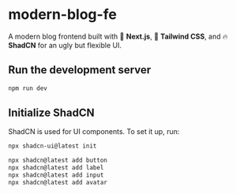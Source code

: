 # modern-blog-fe
A modern blog frontend built with 🚀 **Next.js**, 🎨 **Tailwind CSS**, and 🔥 **ShadCN** for an ugly but flexible UI.

## Run the development server
```bash
npm run dev
```

## Initialize ShadCN
ShadCN is used for UI components. To set it up, run:
```bash
npx shadcn-ui@latest init
```

```bash
npx shadcn@latest add button
npx shadcn@latest add label
npx shadcn@latest add input
npx shadcn@latest add avatar
```

